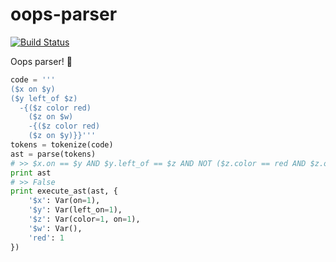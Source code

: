 oops-parser
============

[![Build Status](https://api.travis-ci.org/yetone/oops-parser.svg?branch=master)](https://travis-ci.org/yetone/oops-parser)

Oops parser! 🌊

```python
code = '''
($x on $y)
($y left_of $z)
  -{($z color red)
    ($z on $w)
    -{($z color red)
    ($z on $y)}}'''
tokens = tokenize(code)
ast = parse(tokens)
# >> $x.on == $y AND $y.left_of == $z AND NOT ($z.color == red AND $z.on == $w AND NOT ($z.color == red AND $z.on == $y))
print ast
# >> False
print execute_ast(ast, {
    '$x': Var(on=1),
    '$y': Var(left_on=1),
    '$z': Var(color=1, on=1),
    '$w': Var(),
    'red': 1
})
```
